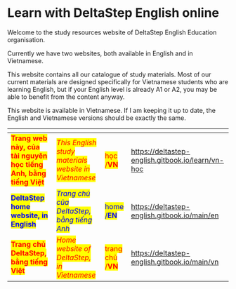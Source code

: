 # Learn with DeltaStep English online

Welcome to the study resources website of DeltaStep English Education organisation.

Currently we have two websites, both available in English and in Vietnamese.

This website contains all our catalogue of study materials. Most of our current materials are designed specifically for Vietnamese students who are learning English, but if your English level is already A1 or A2, you may be able to benefit from the content anyway.

This website is available in Vietnamese. If I am keeping it up to date, the English and Vietnamese versions should be exactly the same.

<table data-view="cards"><thead><tr><th></th><th></th><th></th><th data-hidden data-card-target data-type="content-ref"></th></tr></thead><tbody><tr><td><mark style="color:red;"><strong>Trang web này, của tài nguyên học tiếng Anh, bằng tiếng Việt</strong></mark></td><td><em><mark style="color:red;">This English study materials website in Vietnamese</mark></em></td><td><mark style="color:red;">học /<strong>VN</strong></mark></td><td><a href="https://deltastep-english.gitbook.io/learn/vn-hoc">https://deltastep-english.gitbook.io/learn/vn-hoc</a></td></tr><tr><td><mark style="color:blue;"><strong>DeltaStep home website, in English</strong></mark></td><td><em><mark style="color:blue;">Trang chủ của DeltaStep, bằng tiếng Anh</mark></em></td><td><mark style="color:blue;">home /<strong>EN</strong></mark> </td><td><a href="https://deltastep-english.gitbook.io/main/en">https://deltastep-english.gitbook.io/main/en</a></td></tr><tr><td><mark style="color:red;"><strong>Trang chủ DeltaStep, bằng tiếng Việt</strong></mark></td><td><em><mark style="color:red;">Home website of DeltaStep, in Vietnamese</mark></em></td><td><mark style="color:red;">trang chủ /<strong>VN</strong></mark></td><td><a href="https://deltastep-english.gitbook.io/main/vn">https://deltastep-english.gitbook.io/main/vn</a></td></tr></tbody></table>
